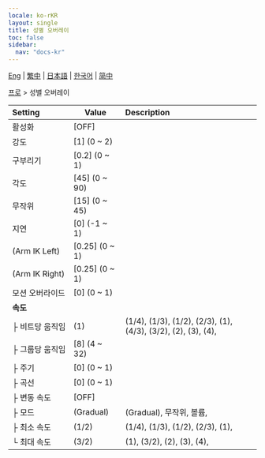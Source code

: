 ```yaml
---
locale: ko-rKR
layout: single
title: 성별 오버레이
toc: false
sidebar:
  nav: "docs-kr"
---
```

[Eng](/dancexr/menu/2025.4/actor/sex_overlay) | [繁中](/tw/dancexr/menu/2025.4/actor/sex_overlay) | [日本語](/jp/dancexr/menu/2025.4/actor/sex_overlay) | [한국어](/kr/dancexr/menu/2025.4/actor/sex_overlay) | [简中](/zh/dancexr/menu/2025.4/actor/sex_overlay)

[프로](../menu#프로) > 성별 오버레이



| Setting | Value | Description |
| :--- | --- | :--- |
|<nobr>활성화</nobr>| [OFF] | 
|<nobr>강도</nobr>| [1] (0 ~ 2) | 
|<nobr>구부리기</nobr>| [0.2] (0 ~ 1) | 
|<nobr>각도</nobr>| [45] (0 ~ 90) | 
|<nobr>무작위</nobr>| [15] (0 ~ 45) | 
|<nobr>지연</nobr>| [0] (-1 ~ 1) | 
|<nobr>(Arm IK Left)</nobr>| [0.25] (0 ~ 1) | 
|<nobr>(Arm IK Right)</nobr>| [0.25] (0 ~ 1) | 
|<nobr>모션 오버라이드</nobr>| [0] (0 ~ 1) | 
|<nobr><b>속도</b></nobr>| | 
|<nobr>├&nbsp;비트당 움직임</nobr>| (1) | (1/4), (1/3), (1/2), (2/3), (1), (4/3), (3/2), (2), (3), (4), 
|<nobr>├&nbsp;그룹당 움직임</nobr>| [8] (4 ~ 32) | 
|<nobr>├&nbsp;주기</nobr>| [0] (0 ~ 1) | 
|<nobr>├&nbsp;곡선</nobr>| [0] (0 ~ 1) | 
|<nobr>├&nbsp;변동 속도</nobr>| [OFF] | 
|<nobr>├&nbsp;모드</nobr>| (Gradual) | (Gradual), 무작위, 볼륨, 
|<nobr>├&nbsp;최소 속도</nobr>| (1/2) | (1/4), (1/3), (1/2), (2/3), (1), 
|<nobr>└&nbsp;최대 속도</nobr>| (3/2) | (1), (3/2), (2), (3), (4), 

